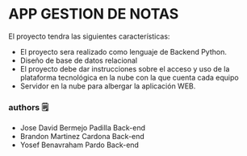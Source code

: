 # APP GESTION DE NOTAS

 El proyecto tendra las siguientes características:

- El proyecto sera realizado como lenguaje de Backend Python.
- Diseño de base de datos relacional
- El proyecto debe dar instrucciones sobre el acceso y uso de la plataforma tecnológica en la nube con la
que cuenta cada equipo
- Servidor en la nube para albergar la aplicación WEB.

### authors 🗒
- Jose David Bermejo Padilla Back-end
- Brandon Martinez Cardona Back-end
- Yosef Benavraham Pardo Back-end
